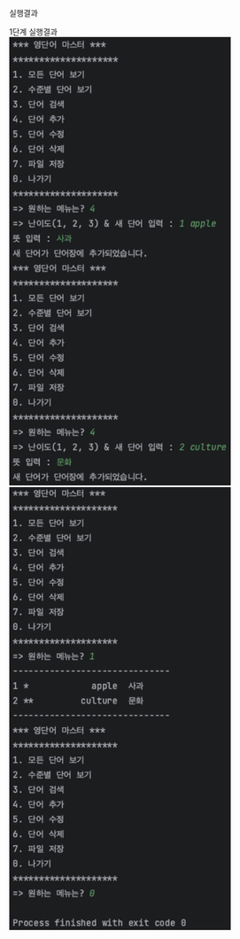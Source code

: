 실행결과

1단계 실행결과<br>
<img src = "https://github.com/GoldenWo1f/PP1_javaCRUD/blob/master/screenshots/%E1%84%89%E1%85%B3%E1%84%8F%E1%85%B3%E1%84%85%E1%85%B5%E1%86%AB%E1%84%89%E1%85%A3%E1%86%BA%202023-09-09%20%E1%84%8B%E1%85%A9%E1%84%92%E1%85%AE%207.25.56.png?raw=true" width = "400">
<img src = "https://github.com/GoldenWo1f/PP1_javaCRUD/blob/master/screenshots/%E1%84%89%E1%85%B3%E1%84%8F%E1%85%B3%E1%84%85%E1%85%B5%E1%86%AB%E1%84%89%E1%85%A3%E1%86%BA%202023-09-09%20%E1%84%8B%E1%85%A9%E1%84%92%E1%85%AE%207.26.18.png?raw=true" width = "400">
